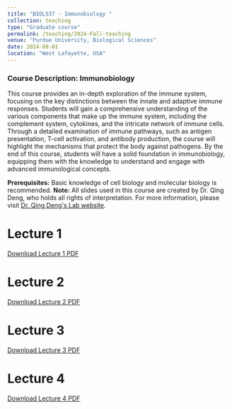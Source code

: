 ```yaml
---
title: "BIOL537 - Immunobiology "
collection: teaching
type: "Graduate course"
permalink: /teaching/2024-Fall-teaching
venue: "Purdue University, Biological Sciences"
date: 2024-08-01
location: "West Lafayette, USA"
---
```


### Course Description: Immunobiology

This course provides an in-depth exploration of the immune system, focusing on the key distinctions between the innate and adaptive immune responses. Students will gain a comprehensive understanding of the various components that make up the immune system, including the complement system, cytokines, and the intricate network of immune cells. Through a detailed examination of immune pathways, such as antigen presentation, T-cell activation, and antibody production, the course will highlight the mechanisms that protect the body against pathogens. By the end of this course, students will have a solid foundation in immunobiology, equipping them with the knowledge to understand and engage with advanced immunological concepts.

**Prerequisites:** Basic knowledge of cell biology and molecular biology is recommended.
**Note:** All slides used in this course are created by Dr. Qing Deng, who holds all rights of interpretation. For more information, please visit [Dr. Qing Deng's Lab website](https://www.denglab.us/home).


Lecture 1
=========
[Download Lecture 1 PDF](http://www.kunmingshao.com/files/BIO537_L1.pdf)

Lecture 2
=========
[Download Lecture 2 PDF](http://www.kunmingshao.com/files/BIO537_L2.pdf)

Lecture 3
=========
[Download Lecture 3 PDF](http://www.kunmingshao.com/files/BIO537_L3.pdf)

Lecture 4
=========
[Download Lecture 4 PDF](https://drive.google.com/uc?export=download&id=1lmM4BnrZLmzkZfkvmFeMvLawEo93GA_a)
